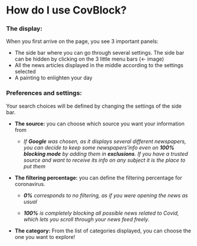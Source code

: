 # How do I use CovBlock?

### The display:

When you first arrive on the page, you see 3 important panels:

* The side bar where you can go through several settings. The side bar can be hidden by clicking on the 3 little menu bars (<- image)
* All the news articles displayed in the middle according to the settings selected
* A painting to enlighten your day


### Preferences and settings:

Your search choices will be defined by changing the settings of the side bar.

* **The source:** you can choose which source you want your information from 
  * _If **Google** was chosen, as it displays several different newspapers, you can decide to keep some newspapers'info even on **100% blocking mode** by adding them in **exclusions**. If you have a trusted source and want to receive its info on any subject it is the place to put them_

* **The filtering percentage:** you can define the filtering percentage for coronavirus.
  * _**0%** corresponds to no filtering, as if you were opening the news as usual_

  * _**100%** is completely blocking all possible news related to Covid, which lets you scroll through your news feed freely._

* **The category:**   From the list of categories displayed, you can choose the one you want to explore!